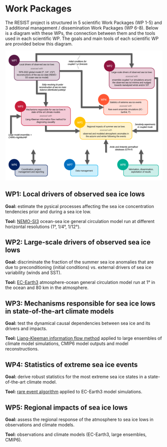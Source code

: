 # Work Packages

The RESIST project is structured in 5 scientific Work Packages (WP 1-5) and 3 additional management / dissemination Work Packages (WP 6-8). Below is a diagram with these WPs, the connection between them and the tools used in each scientific WP. The goals and main tools of each scientific WP are provided below this diagram.

![RESIST Work Packages](/docs/assets/Work_Packages.png)

## WP1: Local drivers of observed sea ice lows
**Goal:** estimate the pysical processes affecting the sea ice concentration tendencies prior and during a sea ice low.

**Tool:** [NEMO-SI3](https://www.nemo-ocean.eu/framework/components/engines/) ocean-sea ice general circulation model run at different horizontal resolutions (1°, 1/4°, 1/12°).

## WP2: Large-scale drivers of observed sea ice lows
**Goal:** discriminate the fraction of the summer sea ice anomalies that are due to preconditioning (initial conditions) vs. external drivers of sea ice variability (winds and SST).

**Tool:** [EC-Earth3](https://ec-earth.org/) atmosphere-ocean general circulation model run at 1° in the ocean and 80 km in the atmosphere.

## WP3: Mechanisms responsible for sea ice lows in state-of-the-art climate models
**Goal:** test the dynamical causal dependencies between sea ice and its drivers and impacts.

**Tool:** [Liang-Kleeman information flow method](https://doi.org/10.3390/e23060679) applied to large ensembles of climate model simulations, CMIP6 model outputs and model reconstructions.

## WP4: Statistics of extreme sea ice events
**Goal:** derive robust statistics for the most extreme sea ice states in a state-of-the-art climate model.

**Tool:** [rare event algorithm](https://doi.org/10.1073/pnas.1712645115) applied to EC-Earth3 model simulations.

## WP5: Regional impacts of sea ice lows
**Goal:** assess the regional response of the atmosphere to sea ice lows in observations and climate models.

**Tool:** observations and climate models (EC-Earth3, large ensembles, CMIP6).
